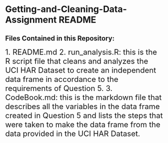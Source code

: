 # Getting-and-Cleaning-Data-Assignment README

## Files Contained in this Repository:

<font size="5"> 
1. README.md  
2. run_analysis.R: this is the R script file that cleans and analyzes the UCI HAR Dataset to create an independent data frame in accordance to the requirements of Question 5.  
3. CodeBook.md: this is the markdown file that describes all the variables in the data frame created in Question 5 and lists the steps that were taken to make the data frame from the data provided in the UCI HAR Dataset.
</font>